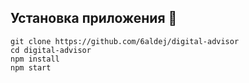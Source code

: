  ## Установка приложения 🚀

    git clone https://github.com/6aldej/digital-advisor
    cd digital-advisor
    npm install
    npm start
